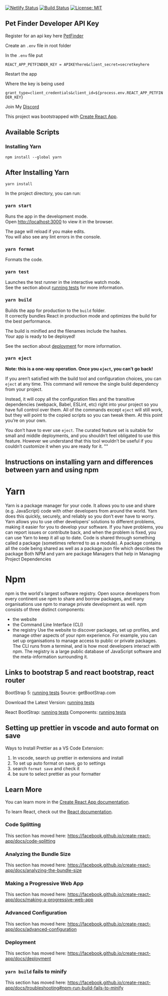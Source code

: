 [![Netlify Status](https://api.netlify.com/api/v1/badges/e4f299c9-c989-48e7-98c6-a9e259ddfb0f/deploy-status)](https://app.netlify.com/sites/hardcore-morse-df1d25/deploys)
[![Build Status](https://travis-ci.org/redxzeta/Awesome-Adoption.svg?branch=main)](https://travis-ci.org/redxzeta/Awesome-Adoption)
[![License: MIT](https://img.shields.io/badge/License-MIT-yellow.svg)](LICENSE)

## Pet Finder Developer API Key

Register for an api key here [PetFinder](https://www.petfinder.com/developers/)

Create an `.env` file in root folder

In the `.env` file put

`REACT_APP_PETFINDER_KEY = APIKEYhere&client_secret=secretkeyhere`

Restart the app

Where the key is being used

`grant_type=client_credentials&client_id=${process.env.REACT_APP_PETFINDER_KEY}`

Join My [Discord](https://discord.gg/2UxwrKxCPV)

This project was bootstrapped with [Create React App](https://github.com/facebook/create-react-app).

## Available Scripts

### Installing Yarn

`npm install --global yarn`

## After Installing Yarn

`yarn install `

In the project directory, you can run:

### `yarn start`

Runs the app in the development mode.<br />
Open [http://localhost:3000](http://localhost:3000) to view it in the browser.

The page will reload if you make edits.<br />
You will also see any lint errors in the console.

### `yarn format`

Formats the code.

### `yarn test`

Launches the test runner in the interactive watch mode.<br />
See the section about [running tests](https://facebook.github.io/create-react-app/docs/running-tests) for more information.

### `yarn build`

Builds the app for production to the `build` folder.<br />
It correctly bundles React in production mode and optimizes the build for the best performance.

The build is minified and the filenames include the hashes.<br />
Your app is ready to be deployed!

See the section about [deployment](https://facebook.github.io/create-react-app/docs/deployment) for more information.

### `yarn eject`

**Note: this is a one-way operation. Once you `eject`, you can’t go back!**

If you aren’t satisfied with the build tool and configuration choices, you can `eject` at any time. This command will remove the single build dependency from your project.

Instead, it will copy all the configuration files and the transitive dependencies (webpack, Babel, ESLint, etc) right into your project so you have full control over them. All of the commands except `eject` will still work, but they will point to the copied scripts so you can tweak them. At this point you’re on your own.

You don’t have to ever use `eject`. The curated feature set is suitable for small and middle deployments, and you shouldn’t feel obligated to use this feature. However we understand that this tool wouldn’t be useful if you couldn’t customize it when you are ready for it.
""
## Instructions on installing yarn and differences between yarn and using npm

# Yarn
Yarn is a package manager for your code. It allows you to use and share (e.g. JavaScript) code with other developers from around the world. Yarn does this quickly, securely, and reliably so you don’t ever have to worry. Yarn allows you to use other developers’ solutions to different problems, making it easier for you to develop your software. If you have problems, you can report issues or contribute back, and when the problem is fixed, you can use Yarn to keep it all up to date. Code is shared through something called a package (sometimes referred to as a module). A package contains all the code being shared as well as a package.json file which describes the package
Both NPM and yarn are package Managers that help in Managing Project Dependencies

# Npm
npm is the world's largest software registry. Open source developers from every continent use npm to share and borrow packages, and many organisations use npm to manage private development as well.
npm consists of three distinct components:
* the website
* the Command Line Interface (CLI)
* the registry
Use the website to discover packages, set up profiles, and manage other aspects of your npm experience. For example, you can set up organisations to manage access to public or private packages.
The CLI runs from a terminal, and is how most developers interact with npm.
The registry is a large public database of JavaScript software and the meta-information surrounding it.

## Links to bootstrap 5 and react bootstrap, react router
BootStrap 5:
[running tests](https://getbootstrap.com/docs/5.0/getting-started/introduction/)
Source: getBootStrap.com

Download the Latest Version: [running tests](https://getbootstrap.com/docs/5.1/getting-started/download/)

React BootStrap: [running tests](https://react-bootstrap.github.io/)
                              Components: [running tests](https://react-bootstrap.github.io/components/alerts)
                              
## Setting up prettier in vscode and auto format on save
Ways to Install Prettier as a VS Code Extension:

1. In vscode, search up prettier in extensions and install
2. To set up auto format on save, go to settings
3. search `format save` and check it
4. be sure to select prettier as your formatter
   



## Learn More

You can learn more in the [Create React App documentation](https://facebook.github.io/create-react-app/docs/getting-started).

To learn React, check out the [React documentation](https://reactjs.org/).

### Code Splitting

This section has moved here: https://facebook.github.io/create-react-app/docs/code-splitting

### Analyzing the Bundle Size

This section has moved here: https://facebook.github.io/create-react-app/docs/analyzing-the-bundle-size

### Making a Progressive Web App

This section has moved here: https://facebook.github.io/create-react-app/docs/making-a-progressive-web-app

### Advanced Configuration

This section has moved here: https://facebook.github.io/create-react-app/docs/advanced-configuration

### Deployment

This section has moved here: https://facebook.github.io/create-react-app/docs/deployment

### `yarn build` fails to minify

This section has moved here: https://facebook.github.io/create-react-app/docs/troubleshooting#npm-run-build-fails-to-minify
